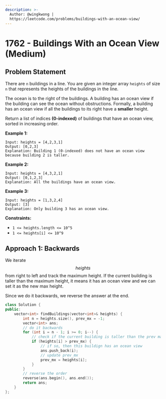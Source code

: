 ```yaml
---
description: >-
  Author: @wingkwong |
  https://leetcode.com/problems/buildings-with-an-ocean-view/
---
```


# 1762 - Buildings With an Ocean View (Medium)

## Problem Statement

There are `n` buildings in a line. You are given an integer array `heights` of size `n` that represents the heights of the buildings in the line.

The ocean is to the right of the buildings. A building has an ocean view if the building can see the ocean without obstructions. Formally, a building has an ocean view if all the buildings to its right have a **smaller** height.

Return a list of indices **(0-indexed)** of buildings that have an ocean view, sorted in increasing order.

**Example 1:**

```
Input: heights = [4,2,3,1]
Output: [0,2,3]
Explanation: Building 1 (0-indexed) does not have an ocean view because building 2 is taller.
```

**Example 2:**

```
Input: heights = [4,3,2,1]
Output: [0,1,2,3]
Explanation: All the buildings have an ocean view.
```

**Example 3:**

```
Input: heights = [1,3,2,4]
Output: [3]
Explanation: Only building 3 has an ocean view.
```

**Constraints:**

* `1 <= heights.length <= 10^5`
* `1 <= heights[i] <= 10^9`

## Approach 1: Backwards

We iterate $$heights$$ from right to left and track the maximum height. If the current building is taller than the maximum height, it means it has an ocean view and we can set it as the new max height.

Since we do it backwards, we reverse the answer at the end.

```cpp
class Solution {
public:
    vector<int> findBuildings(vector<int>& heights) {
        int n = heights.size(), prev_mx = -1;
        vector<int> ans;
        // do it backwards
        for (int i = n - 1; i >= 0; i--) {
            // check if the current building is taller than the prev max
            if (heights[i] > prev_mx) {
                // if so, then this buildign has an ocean view
                ans.push_back(i);
                // update prev_mx
                prev_mx = heights[i];
            }
        }
        // reverse the order
        reverse(ans.begin(), ans.end());
        return ans;
    }
};
```
